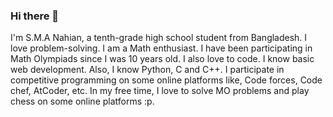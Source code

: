 ### Hi there 👋

<p> I'm S.M.A Nahian, a tenth-grade high school student from Bangladesh. I love problem-solving. I am a Math enthusiast. I have been participating in Math Olympiads since I was 10 years old. I also love to code. I know basic web development. Also, I know Python, C and C++. I participate in competitive programming on some online platforms like, Code forces, Code chef, AtCoder, etc. In my free time, I love to solve MO problems and play chess on some online platforms :p. </p>
